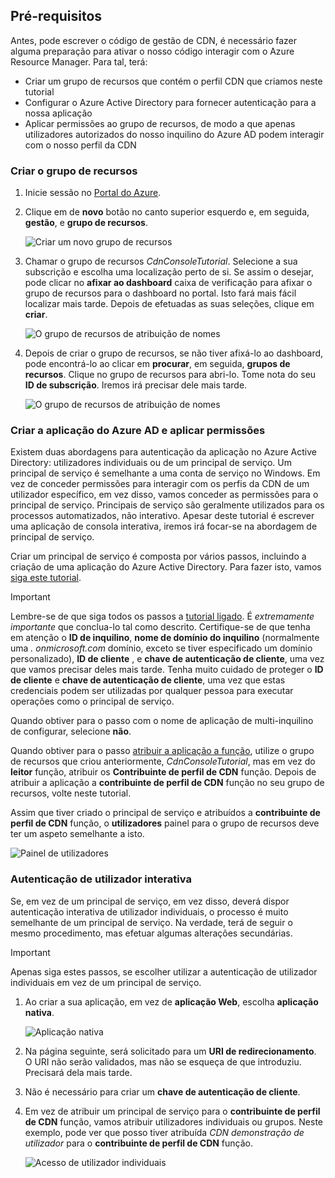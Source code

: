 ## <a name="prerequisites"></a>Pré-requisitos
Antes, pode escrever o código de gestão de CDN, é necessário fazer alguma preparação para ativar o nosso código interagir com o Azure Resource Manager.  Para tal, terá:

* Criar um grupo de recursos que contém o perfil CDN que criamos neste tutorial
* Configurar o Azure Active Directory para fornecer autenticação para a nossa aplicação
* Aplicar permissões ao grupo de recursos, de modo a que apenas utilizadores autorizados do nosso inquilino do Azure AD podem interagir com o nosso perfil da CDN

### <a name="creating-the-resource-group"></a>Criar o grupo de recursos
1. Inicie sessão no [Portal do Azure](https://portal.azure.com).
2. Clique em de **novo** botão no canto superior esquerdo e, em seguida, **gestão**, e **grupo de recursos**.

    ![Criar um novo grupo de recursos](./media/cdn-app-dev-prep/cdn-new-rg-1-include.png)
3. Chamar o grupo de recursos *CdnConsoleTutorial*.  Selecione a sua subscrição e escolha uma localização perto de si.  Se assim o desejar, pode clicar no **afixar ao dashboard** caixa de verificação para afixar o grupo de recursos para o dashboard no portal.  Isto fará mais fácil localizar mais tarde.  Depois de efetuadas as suas seleções, clique em **criar**.

    ![O grupo de recursos de atribuição de nomes](./media/cdn-app-dev-prep/cdn-new-rg-2-include.png)
4. Depois de criar o grupo de recursos, se não tiver afixá-lo ao dashboard, pode encontrá-lo ao clicar em **procurar**, em seguida, **grupos de recursos**.  Clique no grupo de recursos para abri-lo.  Tome nota do seu **ID de subscrição**.  Iremos irá precisar dele mais tarde.

    ![O grupo de recursos de atribuição de nomes](./media/cdn-app-dev-prep/cdn-subscription-id-include.png)

### <a name="creating-the-azure-ad-application-and-applying-permissions"></a>Criar a aplicação do Azure AD e aplicar permissões
Existem duas abordagens para autenticação da aplicação no Azure Active Directory: utilizadores individuais ou de um principal de serviço. Um principal de serviço é semelhante a uma conta de serviço no Windows.  Em vez de conceder permissões para interagir com os perfis da CDN de um utilizador específico, em vez disso, vamos conceder as permissões para o principal de serviço.  Principais de serviço são geralmente utilizados para os processos automatizados, não interativo.  Apesar deste tutorial é escrever uma aplicação de consola interativa, iremos irá focar-se na abordagem de principal de serviço.

Criar um principal de serviço é composta por vários passos, incluindo a criação de uma aplicação do Azure Active Directory.  Para fazer isto, vamos [siga este tutorial](../articles/resource-group-create-service-principal-portal.md).

> [!IMPORTANT]
> Lembre-se de que siga todos os passos a [tutorial ligado](../articles/resource-group-create-service-principal-portal.md).  É *extremamente importante* que conclua-lo tal como descrito.  Certifique-se de que tenha em atenção o **ID de inquilino**, **nome de domínio do inquilino** (normalmente uma *. onmicrosoft.com* domínio, exceto se tiver especificado um domínio personalizado), **ID de cliente** , e **chave de autenticação de cliente**, uma vez que vamos precisar deles mais tarde.  Tenha muito cuidado de proteger o **ID de cliente** e **chave de autenticação de cliente**, uma vez que estas credenciais podem ser utilizadas por qualquer pessoa para executar operações como o principal de serviço.
>
> Quando obtiver para o passo com o nome de aplicação de multi-inquilino de configurar, selecione **não**.
>
> Quando obtiver para o passo [atribuir a aplicação a função](../articles/azure-resource-manager/resource-group-create-service-principal-portal.md#assign-application-to-role), utilize o grupo de recursos que criou anteriormente, *CdnConsoleTutorial*, mas em vez do **leitor** função, atribuir os  **Contribuinte de perfil de CDN** função.  Depois de atribuir a aplicação a **contribuinte de perfil de CDN** função no seu grupo de recursos, volte neste tutorial. 
>
>

Assim que tiver criado o principal de serviço e atribuídos a **contribuinte de perfil de CDN** função, o **utilizadores** painel para o grupo de recursos deve ter um aspeto semelhante a isto.

![Painel de utilizadores](./media/cdn-app-dev-prep/cdn-service-principal-include.png)

### <a name="interactive-user-authentication"></a>Autenticação de utilizador interativa
Se, em vez de um principal de serviço, em vez disso, deverá dispor autenticação interativa de utilizador individuais, o processo é muito semelhante de um principal de serviço.  Na verdade, terá de seguir o mesmo procedimento, mas efetuar algumas alterações secundárias.

> [!IMPORTANT]
> Apenas siga estes passos, se escolher utilizar a autenticação de utilizador individuais em vez de um principal de serviço.
>
>

1. Ao criar a sua aplicação, em vez de **aplicação Web**, escolha **aplicação nativa**.

    ![Aplicação nativa](./media/cdn-app-dev-prep/cdn-native-application-include.png)
2. Na página seguinte, será solicitado para um **URI de redirecionamento**.  O URI não serão validados, mas não se esqueça de que introduziu.  Precisará dela mais tarde.
3. Não é necessário para criar um **chave de autenticação de cliente**.
4. Em vez de atribuir um principal de serviço para o **contribuinte de perfil de CDN** função, vamos atribuir utilizadores individuais ou grupos.  Neste exemplo, pode ver que posso tiver atribuída *CDN demonstração de utilizador* para o **contribuinte de perfil de CDN** função.  

    ![Acesso de utilizador individuais](./media/cdn-app-dev-prep/cdn-aad-user-include.png)
